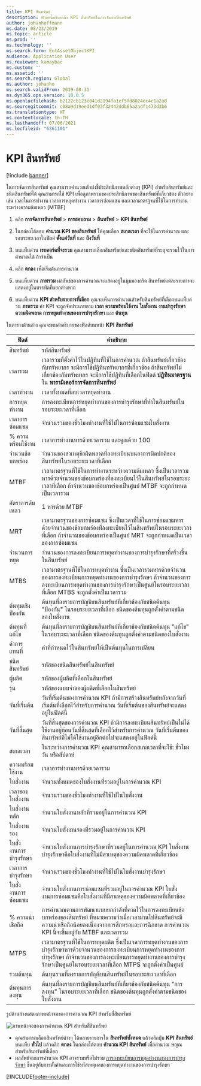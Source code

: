 ```yaml
---
title: KPI สินทรัพย์
description: หัวข้อนี้อธิบายถึง KPI สินทรัพย์ในการจัดการสินทรัพย์
author: johanhoffmann
ms.date: 08/23/2019
ms.topic: article
ms.prod: ''
ms.technology: ''
ms.search.form: EntAssetObjectKPI
audience: Application User
ms.reviewer: kamaybac
ms.custom: ''
ms.assetid: ''
ms.search.region: Global
ms.author: johanho
ms.search.validFrom: 2019-08-31
ms.dyn365.ops.version: 10.0.5
ms.openlocfilehash: b2122cb123e041d2194fa1ef5fd8024ec4c1a2a0
ms.sourcegitcommit: c08a9d19eed1df03f32442ddb65a2adf1473d3b6
ms.translationtype: HT
ms.contentlocale: th-TH
ms.lasthandoff: 07/06/2021
ms.locfileid: "6361101"
---
```

# <a name="asset-kpis"></a>KPI สินทรัพย์

[!include [banner](../../includes/banner.md)]

 

ในการจัดการสินทรัพย์ คุณสามารถคำนวณตัวบ่งชี้ประสิทธิภาพหลักต่างๆ (KPI) สำหรับสินทรัพย์และชนิดสินทรัพย์ได้ คุณสามารถใช้ KPI เพื่อดูภาพรวมของประสิทธิภาพของสินทรัพย์ที่เกี่ยวข้อง ตัวอย่างเช่น เวลาในการทำงาน เวลาการหยุดทำงาน เวลาการซ่อมแซม และเวลามาตรฐานที่ใช้ในการทำงานระหว่างความล้มเหลว (MTBF)

1. คลิก **การจัดการสินทรัพย์** > **การสอบถาม** > **สินทรัพย์** > **KPI สินทรัพย์**

2. ในกล่องโต้ตอบ **คำนวณ KPI ของสินทรัพย์** ให้คุณเลือก **สเกลเวลา** ที่จะใช้ในการคำนวณ และรอบระยะเวลาในฟิลด์ **ตั้งแต่วันที่** และ **ถึงวันที่** 

3. บนแท็บด่วน **เรกคอร์ดที่จะรวม** คุณสามารถเลือกสินทรัพย์และชนิดสินทรัพย์ที่ระบุจะรวมไว้ในการคำนวณได้ ถ้าจำเป็น

4. คลิก **ตกลง** เพื่อเริ่มต้นการคำนวณ

5. บนแท็บด่วน **ภาพรวม** ผลลัพธ์ของการคำนวณจะแสดงอยู่ในมุมมองกริด สินทรัพย์แต่ละรายการจะแสดงอยู่ในบรรทัดที่แยกต่างหาก

6. บนแท็บด่วน **KPI สำหรับรายการที่เลือก** คุณจะเห็นการคำนวณสำหรับสินทรัพย์ที่เลือกบนแท็บด่วน **ภาพรวม** ค่า KPI จะถูกจัดประเภทตาม **เวลา** **ความพร้อมใช้งาน** **ใบสั่งงาน** **งานบำรุงรักษา** **ความผิดพลาด** **การหยุดทำงานของการบำรุงรักษา** และ **ต้นทุน**

ในตารางด้านล่าง คุณจะพบคำอธิบายของฟิลด์บนหน้า **KPI สินทรัพย์**

| ฟิลด์                   | คำอธิบาย                                                                                                                                                                                                                                                                                           |
|-------------------------|-------------------------------------------------------------------------------------------------------------------------------------------------------------------------------------------------------------------------------------------------------------------------------------------------------|
| สินทรัพย์                   | รหัสสินทรัพย์                                                                                                                                                                                                                                                                                             |
| เวลารวม              | เวลารวมที่ตั้งค่าไว้ในปฏิทินที่ใช้ในการคำนวณ ถ้าสินทรัพย์เกี่ยวข้องกับทรัพยากร จะมีการใช้ปฏิทินทรัพยากรที่เกี่ยวข้อง ถ้าสินทรัพย์ไม่เกี่ยวข้องกับทรัพยากร จะมีการใช้ปฏิทินที่เลือกในฟิลด์ **ปฏิทินมาตรฐาน** ใน **พารามิเตอร์การจัดการสินทรัพย์** |
| เวลาทำงาน                  | เวลาทั้งหมดที่ลบเวลาหยุดทำงาน                                                                                                                                                                                                                                                                            |
| การหยุดทำงาน                | การลงทะเบียนการหยุดทำงานของการบำรุงรักษาที่ทำในสินทรัพย์ในรอบระยะเวลาที่เลือก                                                                                                                                                                                                                              |
| เวลาการซ่อมแซม             | จำนวนรวมของชั่วโมงทำงานที่ใช้ไปในการซ่อมแซมใบสั่งงาน                                                                                                                                                                                                                                            |
| % ความพร้อมใช้งาน          | เวลาการทำงานหารด้วยเวลารวม และคูณด้วย 100                                                                                                                                                                                                                                                   |
| จำนวนข้อบกพร่อง        | จำนวนของสาเหตุข้อผิดพลาดที่ลงทะเบียนบนอาการผิดปกติของสินทรัพย์ในรอบระยะเวลาที่เลือก                                                                                                                                                                                                             |
| MTBF                    | เวลามาตรฐานที่ใช้ในการทำงานระหว่างความล้มเหลว ซึ่งเป็นเวลารวมหารด้วยจำนวนของข้อบกพร่องที่ลงทะเบียนไว้ในสินทรัพย์ในรอบระยะเวลาที่เลือก ถ้าจำนวนของข้อบกพร่องเป็นศูนย์ MTBF จะถูกกำหนดเป็นเวลารวม                                                                                                                   |
| อัตราการล้มเหลว               | 1 หารด้วย MTBF                                                                                                                                                                                                                                                                                    |
| MRT                     | เวลามาตรฐานของการซ่อมแซม ซึ่งเป็นเวลาที่ใช้ในการซ่อมแซมหารด้วยจำนวนของข้อบกพร่องที่ลงทะเบียนไว้ในสินทรัพย์ในรอบระยะเวลาที่เลือก ถ้าจำนวนของข้อบกพร่องเป็นศูนย์ MRT จะถูกกำหนดเป็นเวลาของการซ่อมแซม                                                                                                                           |
| จำนวนการหยุด         | จำนวนของการลงทะเบียนการหยุดทำงานของการบำรุงรักษาที่สร้างขึ้นในสินทรัพย์                                                                                                                                                                                                                                     |
| MTBS                    | เวลามาตรฐานที่ใช้ในการหยุดทำงาน ซึ่งเป็นเวลารวมหารด้วยจำนวนของการลงทะเบียนการหยุดทำงานของการบำรุงรักษา ถ้าจำนวนของการลงทะเบียนการหยุดทำงานของการบำรุงรักษาเป็นศูนย์ในรอบระยะเวลาที่เลือก MTBS จะถูกตั้งค่าเป็นเวลารวม                                                                                      |
| ต้นทุนเชิงป้องกัน         | ต้นทุนที่ลงรายการบัญชีบนสินทรัพย์ที่เกี่ยวข้องกับชนิดต้นทุน "ป้องกัน" ในรอบระยะเวลาที่เลือก ชนิดของต้นทุนถูกตั้งค่าตามชนิดของใบสั่งงาน                                                                                                                                                                       |
| ต้นทุนที่แก้ไข         | ต้นทุนที่ลงรายการบัญชีบนสินทรัพย์ที่เกี่ยวข้องกับชนิดต้นทุน "แก้ไข" ในรอบระยะเวลาที่เลือก ชนิดของต้นทุนถูกตั้งค่าตามชนิดของใบสั่งงาน                                                                                                                                                                       |
| ค่าการแทนที่       | ค่าที่กำหนดไว้ในสินทรัพย์ให้เป็นต้นทุนในการเปลี่ยน                                                                                                                                                                                                                                                  |
| ชนิดสินทรัพย์             | รหัสของชนิดสินทรัพย์ในสินทรัพย์                                                                                                                                                                                                                                             |
| ผู้ผลิต           | รหัสของผู้ผลิตที่เลือกในสินทรัพย์                                                                                                                                                                                                                                                 |
| รุ่น                   | รหัสของแบบจำลองผู้ผลิตที่เลือกในสินทรัพย์                                                                                                                                                                                                                                           |
| วันที่เริ่มต้น               | วันที่เริ่มต้นของการคำนวณ KPI ถ้ามีการสร้างสินทรัพย์หลังจากวันที่เริ่มต้นที่เลือกไว้สำหรับการคำนวณ วันที่เริ่มต้นของสินทรัพย์จะแสดงอยู่ในฟิลด์นี้                                                                                                                                  |
| วันที่สิ้นสุด                 | วันที่สิ้นสุดของการคำนวณ KPI ถ้ามีการลงทะเบียนสินทรัพย์เป็นไม่ได้ใช้งานอยู่ก่อนวันที่สิ้นสุดที่เลือกไว้สำหรับการคำนวณ วันที่เริ่มต้นของสินทรัพย์ที่ไม่ได้ใช้งานอยู่อีกต่อไปจะแสดงอยู่ในฟิลด์นี้                                                                                               |
| สเกลเวลา              | ในระหว่างการคำนวณ KPI คุณสามารถเลือกสเกลเวลาที่จะใช้: ชั่วโมง วัน หรือสัปดาห์                                                                                                                                                                                                            |
| ความพร้อมใช้งาน            | เวลาการทำงานหารด้วยเวลารวม                                                                                                                                                                                                                                                                         |
| ใบสั่งงาน             | จำนวนทั้งหมดของใบสั่งงานที่รวมอยู่ในการคำนวณ KPI                                                                                                                                                                                                                                          |
| เวลาของใบสั่งงาน         | จำนวนรวมของชั่วโมงทำงานที่ใช้ไปในใบสั่งงาน                                                                                                                                                                                                                                               |
| ใบสั่งงานหลัก     | จำนวนใบสั่งงานหลักที่รวมอยู่ในการคำนวณ KPI                                                                                                                                                                                                                                        |
| ใบสั่งงานรอง   | จำนวนใบสั่งงานรองที่รวมอยู่ในการคำนวณ KPI                                                                                                                                                                                                                                      |
| ใบสั่งงานการบำรุงรักษา | จำนวนใบสั่งงานการบำรุงรักษาที่รวมอยู่ในการคำนวณ KPI ใบสั่งงานบำรุงรักษาคือใบสั่งงานที่ไม่มีสาเหตุของความผิดพลาดที่เกี่ยวข้อง                                                                                                                                                             |
| เวลาการบำรุงรักษา        | จำนวนรวมของชั่วโมงทำงานที่ใช้ไปในใบสั่งงานบำรุงรักษา                                                                                                                                                                                                                                       |
| ใบสั่งงานการซ่อมแซม      | จำนวนใบสั่งงานการซ่อมแซมที่รวมอยู่ในการคำนวณ KPI ใบสั่งงานการซ่อมแซมคือใบสั่งงานที่มีสาเหตุของความผิดพลาดที่เกี่ยวข้อง                                                                                                                                                                        |
| % ความน่าเชื่อถือ           | การคำนวณตามการพัฒนาแบบยกกำลังที่คาดไว้ในการลงทะเบียนข้อบกพร่องของสินทรัพย์ ที่หมายความว่าเมื่อเวลาผ่านไปสินทรัพย์จะมีความน่าเชื่อถือน้อยลงเนื่องจากการสึกหรอและการฉีกขาด การคำนวณ KPI นี้จะขึ้นอยู่กับ MTBF และเวลารวม                                                            |
| MTPS                    | เวลามาตรฐานที่ใช้ในการหยุดผลิต ซึ่งเป็นเวลาการหยุดทำงานของการบำรุงรักษาหารด้วยจำนวนของการลงทะเบียนการหยุดทำงานของการบำรุงรักษา ถ้าจำนวนของการลงทะเบียนการหยุดทำงานของการบำรุงรักษาเป็นศูนย์ในรอบระยะเวลาที่เลือก MTPS จะถูกตั้งค่าเป็นศูนย์                                                                               |
| รวมต้นทุน              | ต้นทุนรวมที่ลงรายการบัญชีบนสินทรัพย์ในรอบระยะเวลาที่เลือก                                                                                                                                                                                                                                              |
| ต้นทุนการลงทุน         | ต้นทุนที่ลงรายการบัญชีบนสินทรัพย์ที่เกี่ยวข้องกับชนิดต้นทุน "การลงทุน" ในรอบระยะเวลาที่เลือก ชนิดของต้นทุนถูกตั้งค่าตามชนิดของใบสั่งงาน                                                                                                                                                                       |

รูปด้านล่างแสดงภาพหน้าจอของการคำนวณ KPI สำหรับสี่สินทรัพย์

![ภาพหน้าจอของการคำนวณ KPI สำหรับสี่สินทรัพย์](media/11-controlling-and-reporting.png)

- คุณสามารถเลือกสินทรัพย์ต่างๆ ได้หลายรายการใน **สินทรัพย์ทั้งหมด** แล้วคลิกปุ่ม **KPI สินทรัพย์** บนแท็บ **ทั่วไป** แล้วคลิก **ตกลง** ในกล่องโต้ตอบ **คำนวณ KPI สินทรัพย์** เพื่อคำนวณ ษญณ สำหรับสินทรัพย์ที่เลือก  
- ผลลัพธ์จากการคำนวณ KPI อาจรวมหรือไม่รวม [การลงทะเบียนการหยุดทำงานของการบำรุงรักษา](../work-orders/maintenance-downtime.md) ขึ้นอยู่กับการตั้งค่าและการใช้รหัสเหตุผลของการหยุดทำงานของการบำรุงรักษา 



[!INCLUDE[footer-include](../../../includes/footer-banner.md)]